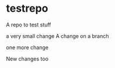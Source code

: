 # testrepo
A repo to test stuff

a very small change
A change on a branch

one more change

New changes too
